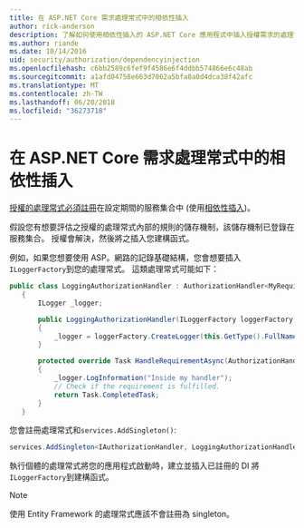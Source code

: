 ```yaml
---
title: 在 ASP.NET Core 需求處理常式中的相依性插入
author: rick-anderson
description: 了解如何使用相依性插入的 ASP.NET Core 應用程式中插入授權需求的處理常式。
ms.author: riande
ms.date: 10/14/2016
uid: security/authorization/dependencyinjection
ms.openlocfilehash: c6bb2589c6fef9f4586e6f4ddbb574866e6c48ab
ms.sourcegitcommit: a1afd04758e663d7062a5bfa8a0d4dca38f42afc
ms.translationtype: MT
ms.contentlocale: zh-TW
ms.lasthandoff: 06/20/2018
ms.locfileid: "36273718"
---
```

# <a name="dependency-injection-in-requirement-handlers-in-aspnet-core"></a>在 ASP.NET Core 需求處理常式中的相依性插入

<a name="security-authorization-di"></a>

[授權的處理常式必須註冊](xref:security/authorization/policies#handler-registration)在設定期間的服務集合中 (使用[相依性插入](xref:fundamentals/dependency-injection#fundamentals-dependency-injection))。

假設您有想要評估之授權的處理常式內部的規則的儲存機制，該儲存機制已登錄在服務集合。 授權會解決，然後將之插入您建構函式。

例如，如果您想要使用 ASP。網路的記錄基礎結構，您會想要插入`ILoggerFactory`到您的處理常式。 這類處理常式可能如下：

```csharp
public class LoggingAuthorizationHandler : AuthorizationHandler<MyRequirement>
   {
       ILogger _logger;

       public LoggingAuthorizationHandler(ILoggerFactory loggerFactory)
       {
           _logger = loggerFactory.CreateLogger(this.GetType().FullName);
       }

       protected override Task HandleRequirementAsync(AuthorizationHandlerContext context, MyRequirement requirement)
       {
           _logger.LogInformation("Inside my handler");
           // Check if the requirement is fulfilled.
           return Task.CompletedTask;
       }
   }
   ```

您會註冊處理常式和`services.AddSingleton()`:

```csharp
services.AddSingleton<IAuthorizationHandler, LoggingAuthorizationHandler>();
```

執行個體的處理常式將您的應用程式啟動時，建立並插入已註冊的 DI 將`ILoggerFactory`到建構函式。

> [!NOTE]
> 使用 Entity Framework 的處理常式應該不會註冊為 singleton。
